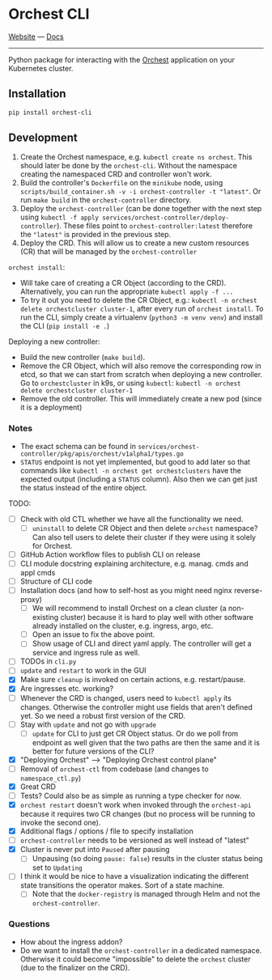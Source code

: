 # Orchest CLI

[Website](https://www.orchest.io) —
[Docs](https://docs.orchest.io/en/stable/)

---

Python package for interacting with the [Orchest](https://github.com/orchest/orchest) application
on your Kubernetes cluster.

## Installation

```sh
pip install orchest-cli
```

## Development

1. Create the Orchest namespace, e.g. `kubectl create ns orchest`. This should later be done by the
   `orchest-cli`. Without the namespace creating the namespaced CRD and controller won't work.
2. Build the controller's `Dockerfile` on the `minikube` node, using
   `scripts/build_container.sh -v -i orchest-controller -t "latest"`. Or run `make build` in the
   `orchest-controller` directory.
3. Deploy the `orchest-controller` (can be done together with the next step using
   `kubectl -f apply services/orchest-controller/deploy-controller`). These files point to
   `orchest-controller:latest` therefore the `"latest"` is provided in the previous step.
4. Deploy the CRD. This will allow us to create a new custom resources (CR) that will be managed by
   the `orchest-controller`

`orchest install`:

- Will take care of creating a CR Object (according to the CRD). Alternatively, you can run the
  appropriate `kubectl apply -f ...`
- To try it out you need to delete the CR Object, e.g.:
  `kubectl -n orchest delete orchestcluster cluster-1`, after every run of `orchest install`. To run
  the CLI, simply create a virtualenv (`python3 -m venv venv`) and install the CLI
  (`pip install -e .`)

Deploying a new controller:

- Build the new controller (`make build`).
- Remove the CR Object, which will also remove the corresponding row in etcd, so that we can start from
  scratch when deploying a new controller. Go to `orchestcluster` in k9s, or using `kubectl`:
  `kubectl -n orchest delete orchestcluster cluster-1`
- Remove the old controller. This will immediately create a new pod (since it is a deployment)

### Notes

- The exact schema can be found in `services/orchest-controller/pkg/apis/orchest/v1alpha1/types.go`
- `STATUS` endpoint is not yet implemented, but good to add later so that commands like
  `kubectl -n orchest get orchestclusters` have the expected output (including a `STATUS` column).
  Also then we can get just the status instead of the entire object.

TODO:

- [ ] Check with old CTL whether we have all the functionality we need.
  - [ ] `uninstall` to delete CR Object and then delete `orchest` namespace? Can also tell users to
        delete their cluster if they were using it solely for Orchest.
- [ ] GitHub Action workflow files to publish CLI on release
- [ ] CLI module docstring explaining architecture, e.g. manag. cmds and appl cmds
- [ ] Structure of CLI code
- [ ] Installation docs (and how to self-host as you might need nginx reverse-proxy)
  - [ ] We will recommend to install Orchest on a clean cluster (a non-existing cluster) because
        it is hard to play well with other software already installed on the cluster, e.g. ingress,
        argo, etc.
  - [ ] Open an issue to fix the above point.
  - [ ] Show usage of CLI and direct yaml apply. The controller will get a service and ingress rule
        as well.
- [ ] TODOs in `cli.py`
- [ ] `update` and `restart` to work in the GUI
- [x] Make sure `cleanup` is invoked on certain actions, e.g. restart/pause.
- [x] Are ingresses etc. working?
- [ ] Whenever the CRD is changed, users need to `kubectl apply` its changes. Otherwise the
      controller might use fields that aren't defined yet. So we need a robust first version of the CRD.
- [ ] Stay with `update` and not go with `upgrade`
  - [ ] `update` for CLI to just get CR Object status. Or do we poll from endpoint as well given
        that the two paths are then the same and it is better for future versions of the CLI?
- [x] "Deploying Orchest" --> "Deploying Orchest control plane"
- [ ] Removal of `orchest-ctl` from codebase (and changes to `namespace_ctl.py`)
- [x] Great CRD
- [ ] Tests? Could also be as simple as running a type checker for now.
- [x] `orchest restart` doesn't work when invoked through the `orchest-api` because it requires two
      CR changes (but no process will be running to invoke the second one).
- [x] Additional flags / options / file to specify installation
- [ ] `orchest-controller` needs to be versioned as well instead of "latest"
- [x] Cluster is never put into `Paused` after pausing
  - [ ] Unpausing (so doing `pause: false`) results in the cluster status being set to `Updating`
- [ ] I think it would be nice to have a visualization indicating the different state transitions
      the operator makes. Sort of a state machine.
  - [ ] Note that the `docker-registry` is managed through Helm and not the `orchest-controller`.

### Questions

- How about the ingress addon?
- Do we want to install the `orchest-controller` in a dedicated namespace. Otherwise it could become
  "impossible" to delete the `orchest` cluster (due to the finalizer on the CRD).
